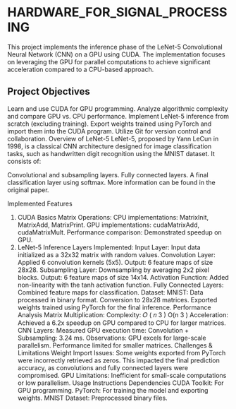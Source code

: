# HARDWARE_FOR_SIGNAL_PROCESSING

This project implements the inference phase of the LeNet-5 Convolutional Neural Network (CNN) on a GPU using CUDA. The implementation focuses on leveraging the GPU for parallel computations to achieve significant acceleration compared to a CPU-based approach.

## Project Objectives
Learn and use CUDA for GPU programming.
Analyze algorithmic complexity and compare GPU vs. CPU performance.
Implement LeNet-5 inference from scratch (excluding training).
Export weights trained using PyTorch and import them into the CUDA program.
Utilize Git for version control and collaboration.
Overview of LeNet-5
LeNet-5, proposed by Yann LeCun in 1998, is a classical CNN architecture designed for image classification tasks, such as handwritten digit recognition using the MNIST dataset. It consists of:

Convolutional and subsampling layers.
Fully connected layers.
A final classification layer using softmax.
More information can be found in the original paper.

Implemented Features
1. CUDA Basics
Matrix Operations:
CPU implementations: MatrixInit, MatrixAdd, MatrixPrint.
GPU implementations: cudaMatrixAdd, cudaMatrixMult.
Performance comparison: Demonstrated speedup on GPU.
2. LeNet-5 Inference
Layers Implemented:
Input Layer:
Input data initialized as a 32x32 matrix with random values.
Convolution Layer:
Applied 6 convolution kernels (5x5).
Output: 6 feature maps of size 28x28.
Subsampling Layer:
Downsampling by averaging 2x2 pixel blocks.
Output: 6 feature maps of size 14x14.
Activation Function:
Added non-linearity with the tanh activation function.
Fully Connected Layers:
Combined feature maps for classification.
Dataset:
MNIST:
Data processed in binary format.
Conversion to 28x28 matrices.
Exported weights trained using PyTorch for the final inference.
Performance Analysis
Matrix Multiplication:
Complexity: 
𝑂
(
𝑛
3
)
O(n 
3
 )
Acceleration: Achieved a 6.2x speedup on GPU compared to CPU for larger matrices.
CNN Layers:
Measured GPU execution time:
Convolution + Subsampling: 3.24 ms.
Observations:
GPU excels for large-scale parallelism.
Performance limited for smaller matrices.
Challenges & Limitations
Weight Import Issues:
Some weights exported from PyTorch were incorrectly retrieved as zeros.
This impacted the final prediction accuracy, as convolutions and fully connected layers were compromised.
GPU Limitations:
Inefficient for small-scale computations or low parallelism.
Usage Instructions
Dependencies
CUDA Toolkit: For GPU programming.
PyTorch: For training the model and exporting weights.
MNIST Dataset: Preprocessed binary files.
